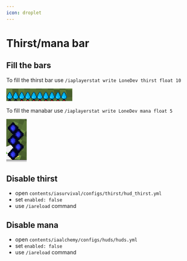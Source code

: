 ```yaml
---
icon: droplet
---
```


# Thirst/mana bar

## Fill the bars

To fill the thirst bar use `/iaplayerstat write LoneDev thirst float 10`

![](<assets/images/immagine (60).png>)

To fill the manabar use `/iaplayerstat write LoneDev mana float 5`

![](<assets/images/immagine (95).png>)

## Disable thirst

* open `contents/iasurvival/configs/thirst/hud_thirst.yml`
* set `enabled: false`
* use `/iareload` command

## Disable mana

* open `contents/iaalchemy/configs/huds/huds.yml`
* set `enabled: false`
* use `/iareload` command
